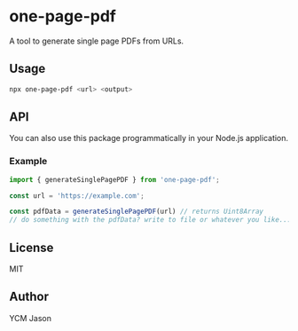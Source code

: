 # one-page-pdf

A tool to generate single page PDFs from URLs.

## Usage

```sh
npx one-page-pdf <url> <output>
```

## API

You can also use this package programmatically in your Node.js application.

### Example

```javascript
import { generateSinglePagePDF } from 'one-page-pdf';

const url = 'https://example.com';

const pdfData = generateSinglePagePDF(url) // returns Uint8Array
// do something with the pdfData? write to file or whatever you like...
```

## License

MIT

## Author

YCM Jason

